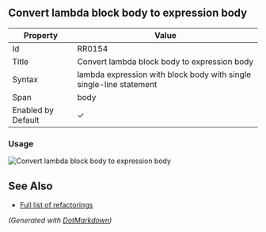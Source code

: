 ## Convert lambda block body to expression body

| Property           | Value                                                                |
| ------------------ | -------------------------------------------------------------------- |
| Id                 | RR0154                                                               |
| Title              | Convert lambda block body to expression body                         |
| Syntax             | lambda expression with block body with single single\-line statement |
| Span               | body                                                                 |
| Enabled by Default | &#x2713;                                                             |

### Usage

![Convert lambda block body to expression body](../../images/refactorings/ConvertLambdaBlockBodyToExpressionBody.png)

## See Also

* [Full list of refactorings](Refactorings.md)


*\(Generated with [DotMarkdown](http://github.com/JosefPihrt/DotMarkdown)\)*